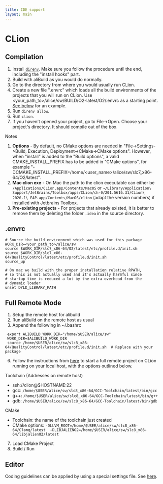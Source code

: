 ```yaml
---
title: IDE support
layout: main
---
```


CLion
=====

Compilation
-----------

1. Install [`direnv`](https://direnv.net/docs/installation.html). Make sure you follow the procedure until the end, including the "install hooks" part.
2. Build with aliBuild as you would do normally.
3. Go to the directory from where you would usually run CLion.
4. Create a new file ".envrc" which loads all the build environments of the projects that you will run on CLion. Use <your_path_to>/alice/sw/BUILD/O2-latest/O2/.envrc as a starting point. [See below](#.envrc) for an example.
5. Run `direnv allow`.
6. Run `clion`.
7. If you haven't opened your project, go to File->Open. Choose your project's directory. It should compile out of the box.

Notes

1. **Options** - By default, no CMake options are needed in "File->Settings->Build, Execution, Deployment->CMake->CMake options". However, when "install" is added to the "Build options", a valid CMAKE_INSTALL_PREFIX has to be added in "CMake options", for example "-DCMAKE_INSTALL_PREFIX=/home/<user_name>/alice/sw/slc7_x86-64/O2/latest".
2. **Mac clion exe** - On Mac the path to the clion executable can either be `/Applications/CLion.app/Contents/MacOS` or `~/Library/Application\ Support/JetBrains/Toolbox/apps/CLion/ch-0/201.5616.31/CLion\ 2020.1\ EAP.app/Contents/MacOS/clion` (adapt the version numbers) if installed with Jetbrains Toolbox.
3. **Pre-existing projects** - For projects that already existed, it is better to remove them by deleting the folder `.idea` in the source directory.

.envrc
------
```
# Source the build environment which was used for this package
WORK_DIR=<your_path_to>/alice/sw
source $WORK_DIR/slc7_x86-64/O2/latest/etc/profile.d/init.sh
source $WORK_DIR/slc7_x86-64/QualityControl/latest/etc/profile.d/init.sh
source_up

# On mac we build with the proper installation relative RPATH,
# so this is not actually used and it's actually harmful since
# startup time is reduced a lot by the extra overhead from the 
# dynamic loader
unset DYLD_LIBRARY_PATH
```

Full Remote Mode
----------------

1. Setup the remote host for alibuild
2. Run aliBuild on the remote host as usual
5. Append the following in ~/.bashrc
```
 export ALIBUILD_WORK_DIR="/home/$USER/alice/sw"
 WORK_DIR=$ALIBUILD_WORK_DIR
 source /home/$USER/alice/sw/slc8_x86-64/QualityControl/latest/etc/profile.d/init.sh  # Replace with your package
```
6. Follow the instructions from [here](https://www.jetbrains.com/help/clion/remote-projects-support.html) to start a full remote project on CLion running on your local host, with the options outlined below. 

  Toolchain (Addresses on remote host)
  - ssh://clion@$HOSTNAME:22
  - gcc: `/home/$USER/alice/sw/slc8_x86-64/GCC-Toolchain/latest/bin/gcc`
  - g++: `/home/$USER/alice/sw/slc8_x86-64/GCC-Toolchain/latest/bin/g++`
  - gdb: `/home/$USER/alice/sw/slc8_x86-64/GCC-Toolchain/latest/bin/gdb`
  
  CMake
  - Toolchain: the name of the toolchain just created
  - CMake options: `-DLLVM_ROOT=/home/$USER/alice/sw/slc8_x86-64/Clang/latest  -DLIBJALIENO2=/home/$USER/alice/sw/slc8_x86-64/libjalienO2/latest`
7. Load CMake Project
8. Build / Run


Editor
------

Coding guidelines can be applied by using a special settings file. See [here](https://github.com/AliceO2Group/CodingGuidelines#clion).
